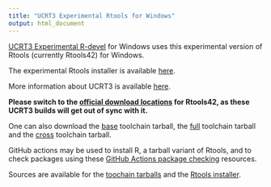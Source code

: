 ```yaml
---
title: "UCRT3 Experimental Rtools for Windows"
output: html_document
---
```


[UCRT3 Experimental R-devel](rdevel.html) for Windows uses this experimental
version of Rtools (currently Rtools42) for Windows.

The experimental Rtools installer is available [here](../rtools42-RTVER.exe).

More information about UCRT3 is available
[here](https://developer.r-project.org/WindowsBuilds/winutf8/ucrt3/howto.html).

**Please switch to the [official download
locations](https://cran.r-project.org/bin/windows/Rtools/rtools42/rtools.html)
for Rtools42, as these UCRT3 builds will get out of sync with
it.**

One can also download the [base](../gcc10_ucrt3_base_TLVER.tar.zst)
toolchain tarball, the [full](../gcc10_ucrt3_full_TLVER.tar.zst) toolchain
tarball and the [cross](../gcc10_ucrt3_cross_TLVER.tar.zst) toolchain
tarball.

GitHub actions may be used to install R, a tarball variant of Rtools, and
to check packages using these [GitHub Actions package
checking](https://github.com/kalibera/ucrt3) resources.

Sources are available for the
[toochain tarballs](https://svn.r-project.org/R-dev-web/trunk/WindowsBuilds/winutf8/ucrt3/toolchain_libs/)
and the
[Rtools installer](https://svn.r-project.org/R-dev-web/trunk/WindowsBuilds/winutf8/ucrt3/rtools/).
